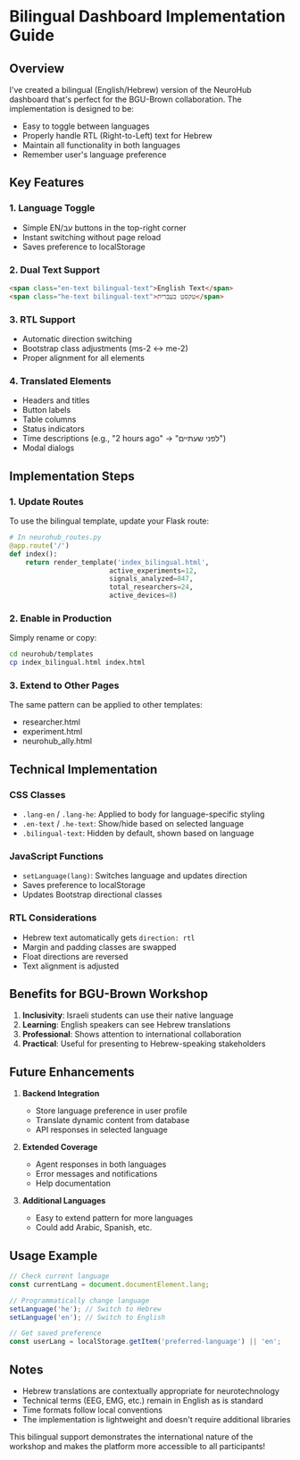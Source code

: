 # Bilingual Dashboard Implementation Guide

## Overview

I've created a bilingual (English/Hebrew) version of the NeuroHub dashboard that's perfect for the BGU-Brown collaboration. The implementation is designed to be:
- Easy to toggle between languages
- Properly handle RTL (Right-to-Left) text for Hebrew
- Maintain all functionality in both languages
- Remember user's language preference

## Key Features

### 1. Language Toggle
- Simple EN/עב buttons in the top-right corner
- Instant switching without page reload
- Saves preference to localStorage

### 2. Dual Text Support
```html
<span class="en-text bilingual-text">English Text</span>
<span class="he-text bilingual-text">טקסט בעברית</span>
```

### 3. RTL Support
- Automatic direction switching
- Bootstrap class adjustments (ms-2 ↔ me-2)
- Proper alignment for all elements

### 4. Translated Elements
- Headers and titles
- Button labels
- Table columns
- Status indicators
- Time descriptions (e.g., "2 hours ago" → "לפני שעתיים")
- Modal dialogs

## Implementation Steps

### 1. Update Routes
To use the bilingual template, update your Flask route:

```python
# In neurohub_routes.py
@app.route('/')
def index():
    return render_template('index_bilingual.html', 
                         active_experiments=12,
                         signals_analyzed=847,
                         total_researchers=24,
                         active_devices=8)
```

### 2. Enable in Production
Simply rename or copy:
```bash
cd neurohub/templates
cp index_bilingual.html index.html
```

### 3. Extend to Other Pages
The same pattern can be applied to other templates:
- researcher.html
- experiment.html
- neurohub_ally.html

## Technical Implementation

### CSS Classes
- `.lang-en` / `.lang-he`: Applied to body for language-specific styling
- `.en-text` / `.he-text`: Show/hide based on selected language
- `.bilingual-text`: Hidden by default, shown based on language

### JavaScript Functions
- `setLanguage(lang)`: Switches language and updates direction
- Saves preference to localStorage
- Updates Bootstrap directional classes

### RTL Considerations
- Hebrew text automatically gets `direction: rtl`
- Margin and padding classes are swapped
- Float directions are reversed
- Text alignment is adjusted

## Benefits for BGU-Brown Workshop

1. **Inclusivity**: Israeli students can use their native language
2. **Learning**: English speakers can see Hebrew translations
3. **Professional**: Shows attention to international collaboration
4. **Practical**: Useful for presenting to Hebrew-speaking stakeholders

## Future Enhancements

1. **Backend Integration**
   - Store language preference in user profile
   - Translate dynamic content from database
   - API responses in selected language

2. **Extended Coverage**
   - Agent responses in both languages
   - Error messages and notifications
   - Help documentation

3. **Additional Languages**
   - Easy to extend pattern for more languages
   - Could add Arabic, Spanish, etc.

## Usage Example

```javascript
// Check current language
const currentLang = document.documentElement.lang;

// Programmatically change language
setLanguage('he'); // Switch to Hebrew
setLanguage('en'); // Switch to English

// Get saved preference
const userLang = localStorage.getItem('preferred-language') || 'en';
```

## Notes

- Hebrew translations are contextually appropriate for neurotechnology
- Technical terms (EEG, EMG, etc.) remain in English as is standard
- Time formats follow local conventions
- The implementation is lightweight and doesn't require additional libraries

This bilingual support demonstrates the international nature of the workshop and makes the platform more accessible to all participants!